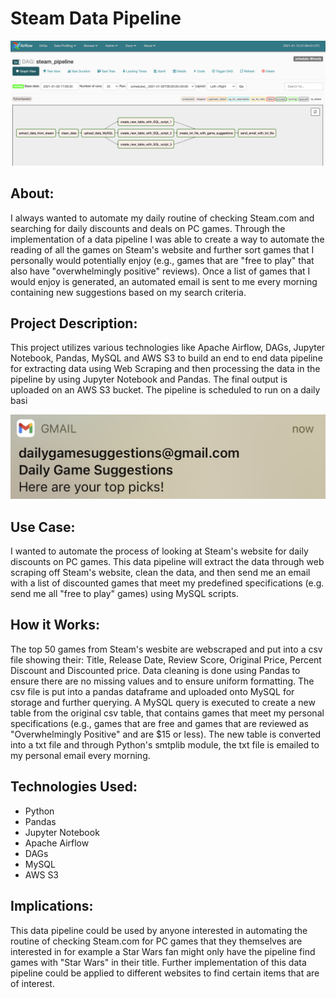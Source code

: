 # Steam Data Pipeline

![](steam_airflow_data_pipeline.png)

## About: ##
I always wanted to automate my daily routine of checking Steam.com and searching for daily discounts and deals on PC games. 
Through the implementation of a data pipeline I was able to create a way to automate the reading of all the games on Steam's
website and further sort games that I personally would potentially enjoy (e.g., games that are "free to play" that also have 
"overwhelmingly positive" reviews). Once a list of games that I would enjoy is generated, an automated email is sent to me every
morning containing new suggestions based on my search criteria.

## Project Description: ##
This project utilizes various technologies like Apache Airflow, DAGs, Jupyter Notebook, Pandas, MySQL and AWS S3 to build
an end to end data pipeline for extracting data using Web Scraping and then processing the data in the pipeline by using
Jupyter Notebook and Pandas. The final output is uploaded on an AWS S3 bucket. The pipeline is scheduled to run on a daily basi

![](email_alert.png)

## Use Case: ##
I wanted to automate the process of looking at Steam's website for daily discounts on PC games. This
data pipeline will extract the data through web scraping off Steam's website, clean the data, and then
send me an email with a list of discounted games that meet my predefined specifications (e.g. send me all
"free to play" games) using MySQL scripts.

## How it Works: ##
The top 50 games from Steam's wesbite are webscraped and put into a csv file showing their: Title, Release Date, Review Score, Original Price, Percent Discount and Discounted price. Data cleaning is done using Pandas to ensure there are no missing values and to ensure uniform formatting. The csv file is put into a pandas dataframe and uploaded onto MySQL for storage and further querying. A MySQL query is executed to create a new table from the original csv table, that contains games that meet my personal specifications (e.g., games that are free and games that are reviewed as "Overwhelmingly Positive" and are $15 or less). The new table is converted into a txt file and through Python's smtplib module, the txt file is emailed to my personal email every morning.

## Technologies Used: ## 
  * Python 
  * Pandas
  *	Jupyter Notebook
  *	Apache Airflow
  *	DAGs
  *	MySQL
  *	AWS S3

## Implications: ##
This data pipeline could be used by anyone interested in automating the routine of checking Steam.com for PC games that
they themselves are interested in for example a Star Wars fan might only have the pipeline find games with "Star Wars" in 
their title. Further implementation of this data pipeline could be applied to different websites to find certain items that are
of interest.
